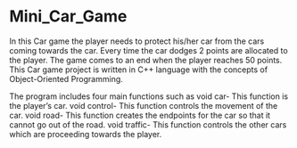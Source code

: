# Mini_Car_Game

In this Car game the player needs to protect his/her car from the cars coming towards the car. Every time the car dodges 2 points are allocated to the player. The game comes to an end when the player reaches 50 points. This Car game project is written in C++ language with the concepts of Object-Oriented Programming.

The program includes four main functions such as 
void car- This function is the player’s car.
void control-   This function controls the movement of the car. 
void road- This function creates the endpoints for the car so that it    cannot go out of the road.
void traffic- This function controls the other cars which are proceeding towards the player.
